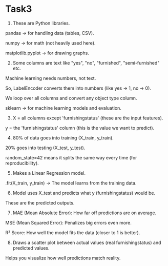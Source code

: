 # Task3
1. These are Python libraries.

pandas → for handling data (tables, CSV).

numpy → for math (not heavily used here).

matplotlib.pyplot → for drawing graphs.

2. Some columns are text like "yes", "no", "furnished", "semi-furnished" etc.

Machine learning needs numbers, not text.

So, LabelEncoder converts them into numbers (like yes → 1, no → 0).

We loop over all columns and convert any object type column.

sklearn → for machine learning models and evaluation.

3. X = all columns except 'furnishingstatus' (these are the input features).

y = the 'furnishingstatus' column (this is the value we want to predict).

4. 80% of data goes into training (X_train, y_train).

20% goes into testing (X_test, y_test).

random_state=42 means it splits the same way every time (for reproducibility).

5. Makes a Linear Regression model.

.fit(X_train, y_train) → The model learns from the training data.

6. Model uses X_test and predicts what y (furnishingstatus) would be.

These are the predicted outputs.

7. MAE (Mean Absolute Error): How far off predictions are on average.

MSE (Mean Squared Error): Penalizes big errors even more.

R² Score: How well the model fits the data (closer to 1 is better).

8. Draws a scatter plot between actual values (real furnishingstatus) and predicted values.

Helps you visualize how well predictions match reality.
